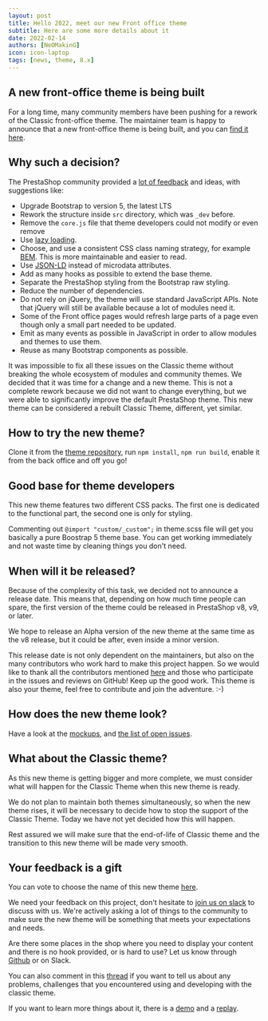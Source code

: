 ```yaml
---
layout: post
title: Hello 2022, meet our new Front office theme
subtitle: Here are some more details about it
date: 2022-02-14
authors: [NeOMakinG]
icon: icon-laptop
tags: [news, theme, 8.x]
---
```


## A new front-office theme is being built 

For a long time, many community members have been pushing for a rework of the Classic front-office theme. The maintainer team is happy to announce that a new front-office theme is being built, and you can [find it here](https://github.com/PrestaShop/theme-refacto).

## Why such a decision?

The PrestaShop community provided a [lot of feedback](https://github.com/PrestaShop/PrestaShop/issues/14533) and ideas, with suggestions like:

- Upgrade Bootstrap to version 5, the latest LTS
- Rework the structure inside  `src`  directory, which was `_dev` before.
- Remove the `core.js` file that theme developers could not modify or even remove
- Use [lazy loading](https://en.wikipedia.org/wiki/Lazy_loading).
- Choose, and use a consistent CSS class naming strategy, for example [BEM](https://github.com/getbem/getbem.com/). This is more maintainable and easier to read.
- Use [JSON-LD](https://en.wikipedia.org/wiki/JSON-LD) instead of microdata attributes.
- Add as many hooks as possible to extend the base theme.
- Separate the PrestaShop styling from the Bootstrap raw styling.
- Reduce the number of dependencies.
- Do not rely on jQuery, the theme will use standard JavaScript APIs. Note that jQuery will still be available because a lot of modules need it.
- Some of the Front office pages would refresh large parts of a page even though only a small part needed to be updated.
- Emit as many events as possible in JavaScript in order to allow modules and themes to use them.
- Reuse as many Bootstrap components as possible.

It was impossible to fix all these issues on the Classic theme without breaking the whole ecosystem of modules and community themes. We decided that it was time for a change and a new theme. This is not a complete rework because we did not want to change everything, but we were able to significantly improve the default PrestaShop theme. This new theme can be considered a rebuilt Classic Theme, different, yet similar.

## How to try the new theme? 

Clone it from the [theme repository](https://github.com/PrestaShop/theme-refacto), run `npm install`, `npm run build`, enable it from the back office and off you go!

## Good base for theme developers

This new theme features two different CSS packs. The first one is dedicated to the functional part, the second one is only for styling.

Commenting out `@import "custom/_custom";` in theme.scss file will get you basically a pure Boostrap 5 theme base. You can get working immediately and not waste time by cleaning things you don't need.

## When will it be released?

Because of the complexity of this task, we decided not to announce a release date. This means that, depending on how much time people can spare, the first version of the theme could be released in PrestaShop v8, v9, or later.

We hope to release an Alpha version of the new theme at the same time as the v8 release, but it could be after, even inside a minor version.

This release date is not only dependent on the maintainers, but also on the many contributors who work hard to make this project happen. So we would like to thank all the contributors mentioned [here](https://github.com/PrestaShop/theme-refacto/graphs/contributors) and those who participate in the issues and reviews on GitHub! Keep up the good work. This theme is also your theme, feel free to contribute and join the adventure. :-)

## How does the new theme look?

Have a look at the [mockups](https://www.figma.com/file/LfVl5leeSKcVUhSaYwhbtM/New-Theme), and [the list of open issues](https://github.com/PrestaShop/theme-refacto/issues).

## What about the Classic theme?

As this new theme is getting bigger and more complete, we must consider what will happen for the Classic Theme when this new theme is ready.

We do not plan to maintain both themes simultaneously, so when the new theme rises, it will be necessary to decide how to stop the support of the Classic Theme. Today we have not yet decided how this will happen.

Rest assured we will make sure that the end-of-life of Classic theme and the transition to this new theme will be made very smooth.

## Your feedback is a gift

You can vote to choose the name of this new theme [here](https://framaforms.org/vote-for-the-new-theme-name-1644576025).

We need your feedback on this project, don't hesitate to [join us on slack](https://www.prestashop-project.org/slack/) to discuss with us. We're actively asking a lot of things to the community to make sure the new theme will be something that meets your expectations and needs.

Are there some places in the shop where you need to display your content and there is no hook provided, or is hard to use? Let us know through [Github](https://github.com/PrestaShop/PrestaShop/issues) or on Slack.

You can also comment in this [thread](https://github.com/PrestaShop/theme-refacto/issues/2) if you want to tell us about any problems, challenges that you encountered using and developing with the classic theme.

If you want to learn more things about it, there is a [demo](https://build.prestashop.com/news/public-oss-demo-1-2022/) and a [replay](https://youtu.be/MrLdVbTtxjE?t=192).
